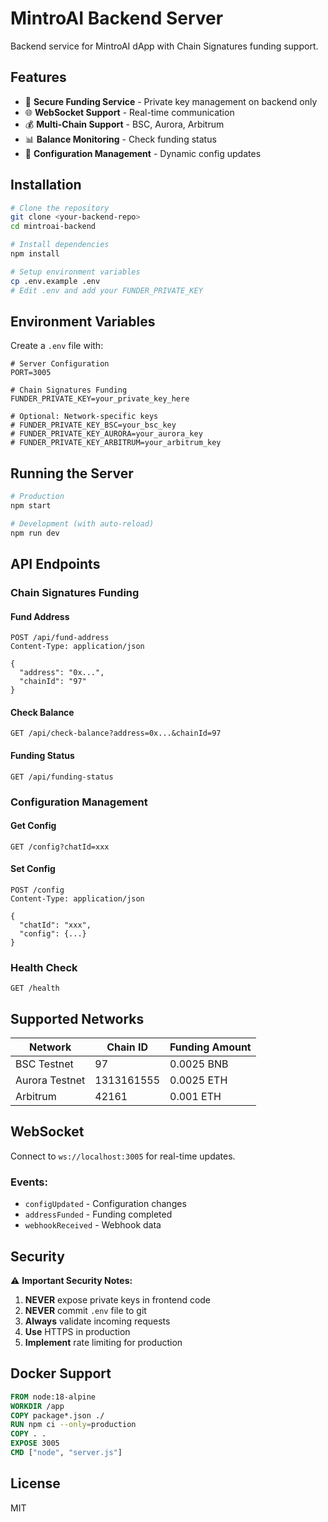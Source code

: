 # MintroAI Backend Server

Backend service for MintroAI dApp with Chain Signatures funding support.

## Features

- 🔐 **Secure Funding Service** - Private key management on backend only
- 🌐 **WebSocket Support** - Real-time communication
- 💰 **Multi-Chain Support** - BSC, Aurora, Arbitrum
- 📊 **Balance Monitoring** - Check funding status
- 🔄 **Configuration Management** - Dynamic config updates

## Installation

```bash
# Clone the repository
git clone <your-backend-repo>
cd mintroai-backend

# Install dependencies
npm install

# Setup environment variables
cp .env.example .env
# Edit .env and add your FUNDER_PRIVATE_KEY
```

## Environment Variables

Create a `.env` file with:

```env
# Server Configuration
PORT=3005

# Chain Signatures Funding
FUNDER_PRIVATE_KEY=your_private_key_here

# Optional: Network-specific keys
# FUNDER_PRIVATE_KEY_BSC=your_bsc_key
# FUNDER_PRIVATE_KEY_AURORA=your_aurora_key
# FUNDER_PRIVATE_KEY_ARBITRUM=your_arbitrum_key
```

## Running the Server

```bash
# Production
npm start

# Development (with auto-reload)
npm run dev
```

## API Endpoints

### Chain Signatures Funding

#### Fund Address
```http
POST /api/fund-address
Content-Type: application/json

{
  "address": "0x...",
  "chainId": "97"
}
```

#### Check Balance
```http
GET /api/check-balance?address=0x...&chainId=97
```

#### Funding Status
```http
GET /api/funding-status
```

### Configuration Management

#### Get Config
```http
GET /config?chatId=xxx
```

#### Set Config
```http
POST /config
Content-Type: application/json

{
  "chatId": "xxx",
  "config": {...}
}
```

### Health Check
```http
GET /health
```

## Supported Networks

| Network | Chain ID | Funding Amount |
|---------|----------|----------------|
| BSC Testnet | 97 | 0.0025 BNB |
| Aurora Testnet | 1313161555 | 0.0025 ETH |
| Arbitrum | 42161 | 0.001 ETH |

## WebSocket

Connect to `ws://localhost:3005` for real-time updates.

### Events:
- `configUpdated` - Configuration changes
- `addressFunded` - Funding completed
- `webhookReceived` - Webhook data

## Security

⚠️ **Important Security Notes:**

1. **NEVER** expose private keys in frontend code
2. **NEVER** commit `.env` file to git
3. **Always** validate incoming requests
4. **Use** HTTPS in production
5. **Implement** rate limiting for production

## Docker Support

```dockerfile
FROM node:18-alpine
WORKDIR /app
COPY package*.json ./
RUN npm ci --only=production
COPY . .
EXPOSE 3005
CMD ["node", "server.js"]
```

## License

MIT
